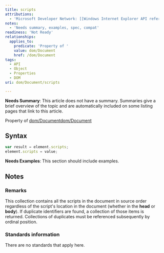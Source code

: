 ```yaml
---
title: scripts
attributions:
  - 'Microsoft Developer Network: [[Windows Internet Explorer API reference](http://msdn.microsoft.com/en-us/library/ie/hh828809%28v=vs.85%29.aspx) Article]'
notes:
  - 'Needs summary, examples, spec, compat'
readiness: 'Not Ready'
relationships:
  applies_to:
    predicate: 'Property of '
    value: dom/Document
    href: /dom/Document
tags:
  - API
  - Object
  - Properties
  - DOM
uri: dom/Document/scripts

---
```

**Needs Summary**: This article does not have a summary. Summaries give a brief overview of the topic and are automatically included on some listing pages that link to this article.

Property of [dom/Document](/dom/Document)[dom/Document](/dom/Document)

## <span>Syntax</span>

``` js
var result = element.scripts;
element.scripts = value;
```

**Needs Examples**: This section should include examples.

## <span>Notes</span>

### <span>Remarks</span>

This collection contains all the scripts in the document in source order regardless of the script's location in the document (whether in the **head** or **body**). If duplicate identifiers are found, a collection of those items is returned. Collections of duplicates must be referenced subsequently by ordinal position.

### <span>Standards information</span>

There are no standards that apply here.